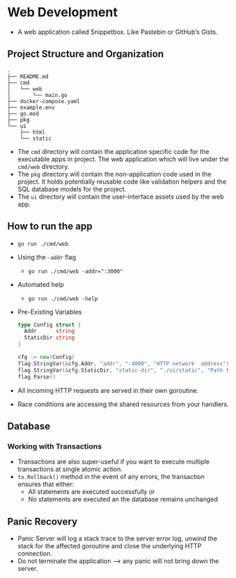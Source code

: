 # Web Development
- A web application called Snippetbox. Like Pastebin or GitHub’s Gists.
## Project Structure and Organization
```
.
├── README.md
├── cmd
│   └── web
│       └── main.go
├── docker-compose.yaml
├── example.env
├── go.mod
├── pkg
└── ui
    ├── html
    └── static
```

- The `cmd` directory will contain the application specific code for the executable apps in project. The web application which will live under the `cmd/web` directory.
- The `pkg` directory will contain the non-application code used in the project. It holds potentially reusable code like validation helpers and the SQL database models for the project.
- The `ui` directory will contain the user-interface assets used by the web app.

## How to run the app
- `go run ./cmd/web`
- Using the `-addr` flag
  - `go run ./cmd/web -addr=":3000"`
- Automated help
  - `go run ./cmd/web -help`

- Pre-Existing Variables
  ```go
  type Config struct {
    Addr      string
    StaticDir string
  }

  cfg := new(Config)
  flag.StringVar(&cfg.Addr, "addr", ":4000", "HTTP network  address")
  flag.StringVar(&cfg.StaticDir, "static-dir", "./ui/static", "Path to static assets")
  flag.Parse()
  ```

- All incoming HTTP requests are served in their own goroutine.
- Race conditions are accessing the shared resources from your handlers.

## Database
### Working with Transactions
- Transactions are also super-useful if you want to execute multiple transactions at single atomic action.
- `tx.Rollback()` method in the event of any errors, the transaction ensures that either:
  - All statements are executed successfully or
  - No statements are executed an the database remains unchanged

## Panic Recovery
- Panic Server will log a stack trace to the server error log, unwind the stack for the affected goroutine and close the underlying HTTP connection.
- Do not terminate the application --> any panic will not bring down the server.